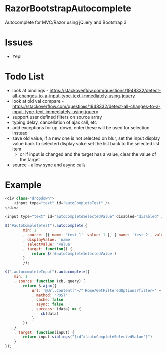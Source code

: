 # RazorBootstrapAutocomplete
Autocomplete for MVC/Razor using jQuery and Bootstrap 3

# Issues
* Yep!

# Todo List
* look at bindings - https://stackoverflow.com/questions/1948332/detect-all-changes-to-a-input-type-text-immediately-using-jquery
* look at old val compare - https://stackoverflow.com/questions/1948332/detect-all-changes-to-a-input-type-text-immediately-using-jquery
* support user defined filters on source array
* typing delay, cancellation of ajax call, etc
* add exceptions for up, down, enter these will be used for selection instead
* save old value, if a new one is not selected on blur, set the input display value back to selected display value set the list back to the selected list item
    * or if input is changed and the target has a value, clear the value of the target
* source - allow sync and async calls

# Example
``` javascript
<div class="dropdown">
    <input type="text" id="autoCompleteTest" />
</div>

<input type="text" id="autoCompleteSelectedValue" disabled="disabled" />

$("#autoCompleteTest").autocomplete({
        min: 1
        , source: [{ name: 'test 1', value: 1 }, { name: 'test 2', value: 2 }]
        , displayValue: 'name'
        , selectValue: 'value'
        , target: function() {
            return $('#autoCompleteSelectedValue')
        }
        });
```


``` javascript
$(".autocompleteInput").autocomplete({
    min: 1
    , source: function (cb, query) {
        return $.ajax({
            url: '@Url.Content("~/")Home/GetFilteredOptions?filter=' + query
            , method: 'POST'
            , cache: false
            , async: false
            , success: (data) => {
                cb(data)
            }
        })
    }
    , target: function(input) {
        return input.siblings("[id^='autoCompleteSelectedValue']")
    }
});
```
